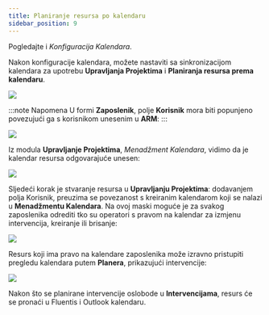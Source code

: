 ```yaml
---
title: Planiranje resursa po kalendaru
sidebar_position: 9
---
```


Pogledajte i *Konfiguracija Kalendara*.

Nakon konfiguracije kalendara, možete nastaviti sa sinkronizacijom kalendara za upotrebu **Upravljanja Projektima** i **Planiranja resursa prema kalendaru**.

![](/img/it-it/project-management/transverse-procedures/image01.png)

:::note Napomena
U formi **Zaposlenik**, polje **Korisnik** mora biti popunjeno povezujući ga s korisnikom unesenim u **ARM**:
:::

![](/img/it-it/project-management/transverse-procedures/image02.png)

Iz modula **Upravljanje Projektima**, *Menadžment Kalendara*, vidimo da je kalendar resursa odgovarajuće unesen:

![](/img/it-it/project-management/transverse-procedures/image03.png)

Sljedeći korak je stvaranje resursa u **Upravljanju Projektima**: dodavanjem polja Korisnik, preuzima se povezanost s kreiranim kalendarom koji se nalazi u **Menadžmentu Kalendara**. Na ovoj maski moguće je za svakog zaposlenika odrediti tko su operatori s pravom na kalendar za izmjenu intervencija, kreiranje ili brisanje:

![](/img/it-it/project-management/transverse-procedures/image04.png)

Resurs koji ima pravo na kalendare zaposlenika može izravno pristupiti pregledu kalendara putem **Planera**, prikazujući intervencije:

![](/img/it-it/project-management/transverse-procedures/image05.png)

Nakon što se planirane intervencije oslobode u **Intervencijama**, resurs će se pronaći u Fluentis i Outlook kalendaru.
